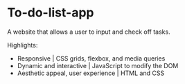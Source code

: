 # To-do-list-app
A website that allows a user to input and check off tasks. 

Highlights:

- Responsive                         | CSS grids, flexbox, and media queries 
- Dynamic and interactive            | JavaScript to modify the DOM
- Aesthetic appeal, user experience  | HTML and CSS
